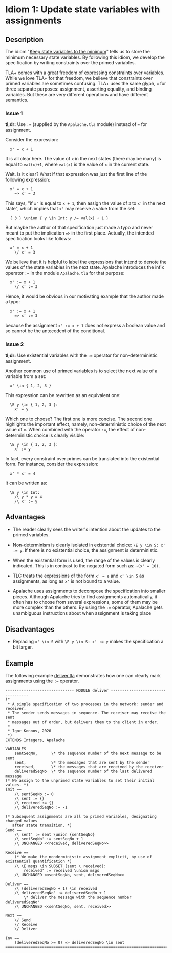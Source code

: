 # Idiom 1: Update state variables with assignments

## Description

The idiom "[Keep state variables to the minimum](000keep-minimum-state-variables.md)"
tells us to store the minimum necessary state variables.
By following this idiom, we develop the specification by writing constraints over the primed variables.

TLA+ comes with a great freedom of expressing constraints over variables.
While we love TLA+ for that freedom, we believe that constraints over primed
variables are sometimes confusing.
TLA+ uses the same glyph, `=` for three separate purposes: assignment, asserting equality, and binding variables.
But these are very different operations and have different semantics.
### Issue 1

**tl;dr:** Use `:=` (supplied by the `Apalache.tla` module) instead of `=` for assignment.

Consider the expression:

```tla
  x' = x + 1
```

It is all clear here. The value of `x` in the next states (there may be many)
is equal to `val(x)+1`, where `val(x)` is the value of `x` in the current
state.

Wait. Is it clear? What if that expression was just the first line of the following
expression:

```tla
  x' = x + 1
    => x' = 3
```

This says, "if `x'` is equal to `x + 1`, then assign the value of `3` to `x'` in the next state", which
implies that `x'` may receive a value from the set:

```tla
  { 3 } \union { y \in Int: y /= val(x) + 1 }
```

But maybe the author of that specification just made a typo and never
meant to put the implication `=>` in the first place. Actually, the intended
specification looks like follows:

```tla
  x' = x + 1
    \/ x' = 3
```

We believe that it is helpful to label the expressions that intend to denote the
values of the state variables in the next state. Apalache introduces the infix
operator `:=` in the module `Apalache.tla` for that purpose:

```tla
  x' := x + 1
    \/ x' := 3
```

Hence, it would be obvious in our motivating example that the author made a typo:

```tla
  x' := x + 1
    => x' := 3
```
because the assignment `x' := x + 1` does not express a boolean value
and so cannot be the antecedent of the conditional.
### Issue 2
**tl;dr:** Use existential variables with the `:=` operator for non-deterministic assignment.

Another common use of primed variables is to select the next value of a variable
from a set:

```tla
  x' \in { 1, 2, 3 }
```

This expression can be rewritten as an equivalent one:

```tla
  \E y \in { 1, 2, 3 }:
    x' = y
```

Which one to choose? The first one is more concise. The second one highlights
the important effect, namely, non-deterministic choice of the next value of `x`.
When combined with the operator `:=`, the effect of non-deterministic choice is
clearly visible:

```tla
  \E y \in { 1, 2, 3 }:
    x' := y
```

In fact, every constraint over primes can be translated into the existential form.
For instance, consider the expression:

```tla
  x' * x' = 4
```

It can be written as:

```tla
  \E y \in Int:
    /\ y * y = 4
    /\ x' := y
```

## Advantages

 - The reader clearly sees the writer's intention about the updates
   to the primed variables.

 - Non-determinism is clearly isolated in existential choice: `\E y \in S: x' := y`.
   If there is no existential choice, the assignment is deterministic.

 - When the existential form is used, the range of the values is clearly indicated.
   This is in contrast to the negated form such as: `~(x' = 10)`.

 - TLC treats the expressions of the form `x' = e` and `x' \in S` as assignments,
   as long as `x'` is not bound to a value.

 - Apalache uses assignments to decompose the specification into smaller pieces.
   Although Apalache tries to find assignments automatically, it often has to choose
   from several expressions, some of them may be more complex than the others. By using
   the `:=` operator, Apalache gets unambiguous instructions about when assignment is taking
   place

## Disadvantages

  - Replacing `x' \in S` with `\E y \in S: x' := y` makes the specification a bit larger.

## Example

The following example [deliver.tla](./example/deliver.tla) demonstrates how
one can clearly mark assignments using the `:=` operator.

```tla
------------------------------ MODULE deliver ----------------------------------
(*
 * A simple specification of two processes in the network: sender and receiver.
 * The sender sends messages in sequence. The receiver may receive the sent
 * messages out of order, but delivers them to the client in order.
 *
 * Igor Konnov, 2020
 *)
EXTENDS Integers, Apalache

VARIABLES
    sentSeqNo,      \* the sequence number of the next message to be sent
    sent,           \* the messages that are sent by the sender
    received,       \* the messages that are received by the receiver
    deliveredSeqNo  \* the sequence number of the last delivered message
(* We assign to the unprimed state variables to set their initial values. *)
Init ==
    /\ sentSeqNo := 0
    /\ sent := {}
    /\ received := {}
    /\ deliveredSeqNo := -1

(* Subsequent assignments are all to primed variables, designating changed values
   after state transition. *)
Send ==
    /\ sent' := sent \union {sentSeqNo}
    /\ sentSeqNo' := sentSeqNo + 1
    /\ UNCHANGED <<received, deliveredSeqNo>>

Receive ==
    (* We make the nonderministic assignment explicit, by use of existential quantification *)
    /\ \E msgs \in SUBSET (sent \ received):
        received' := received \union msgs
    /\ UNCHANGED <<sentSeqNo, sent, deliveredSeqNo>>

Deliver ==
    /\ (deliveredSeqNo + 1) \in received
    /\ deliveredSeqNo' := deliveredSeqNo + 1
        \* deliver the message with the sequence number deliveredSeqNo'
    /\ UNCHANGED <<sentSeqNo, sent, received>>

Next ==
    \/ Send
    \/ Receive
    \/ Deliver

Inv ==
    (deliveredSeqNo >= 0) => deliveredSeqNo \in sent
================================================================================
```
